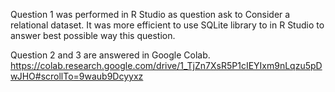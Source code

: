 Question 1 was performed in R Studio as question ask to Consider a relational dataset. 
It was more efficient to use SQLite library to in R Studio to answer best possible way this question.

Question 2 and 3 are answered in Google Colab. 
https://colab.research.google.com/drive/1_TjZn7XsR5P1cIEYIxm9nLqzu5pDwJHO#scrollTo=9waub9Dcyyxz
